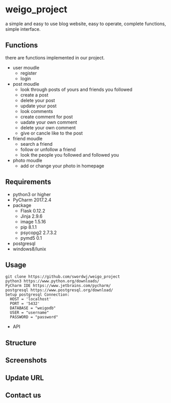 # weigo_project
  a simple and easy to use blog website, easy to operate, complete functions, simple interface.
  
## Functions
  there are functions implemented in our project.
* user moudle
  * register
  * login
* post moudle
  * look through posts of yours and friends you followed
  * create a post
  * delete your post
  * update your post
  * look comments 
  * create comment for post
  * uadate your own comment
  * delete your own comment
  * give or cancle like to the post
* friend moudle
  * search a friend
  * follow or unfollow a friend
  * look the people you followed and followed you
* photo moudle
  * add or change your photo in homepage
  
## Requirements
* python3 or higher
* PyCharm 2017.2.4
* package
  * Flask 0.12.2
  * Jinja 2.9.6
  * image 1.5.16
  * pip 8.1.1
  * psycopg2 2.7.3.2
  * pymd5 0.1
* postgresql
* windows8/lunix

## Usage
    git clone https://github.com/swordwj/weigo_project
    python3 https://www.python.org/downloads/
    PyCharm IDE https://www.jetbrains.com/pycharm/
    postgresql https://www.postgresql.org/download/
    Setup postgresql Connection:
      HOST = 'localhost'
      PORT = '5432'
      DATABASE = "weigodb"
      USER = "username"
      PASSWORD = "password"
* API

## Structure

## Screenshots

## Update URL

## Contact us

